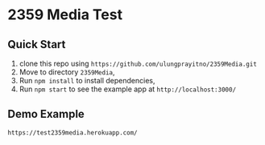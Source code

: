 # 2359 Media Test

## Quick Start

1. clone this repo using `https://github.com/ulungprayitno/2359Media.git`
2. Move to directory `2359Media`,<br />
3. Run `npm install` to install dependencies, <br />
4. Run `npm start` to see the example app at `http://localhost:3000/`

## Demo Example
`https://test2359media.herokuapp.com/`